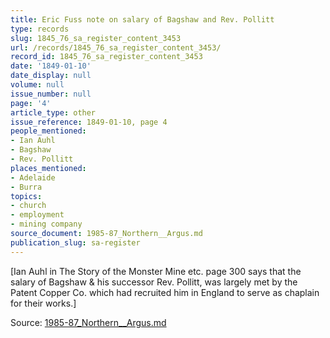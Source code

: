 ```yaml
---
title: Eric Fuss note on salary of Bagshaw and Rev. Pollitt
type: records
slug: 1845_76_sa_register_content_3453
url: /records/1845_76_sa_register_content_3453/
record_id: 1845_76_sa_register_content_3453
date: '1849-01-10'
date_display: null
volume: null
issue_number: null
page: '4'
article_type: other
issue_reference: 1849-01-10, page 4
people_mentioned:
- Ian Auhl
- Bagshaw
- Rev. Pollitt
places_mentioned:
- Adelaide
- Burra
topics:
- church
- employment
- mining company
source_document: 1985-87_Northern__Argus.md
publication_slug: sa-register
---
```


[Ian Auhl in The Story of the Monster Mine etc. page 300 says that the salary of Bagshaw & his successor Rev. Pollitt, was largely met by the Patent Copper Co. which had recruited him in England to serve as chaplain for their works.]

Source: [1985-87_Northern__Argus.md](/downloads/markdown/1985-87_Northern__Argus.md)

